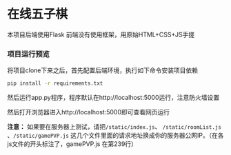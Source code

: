 # 在线五子棋
本项目后端使用Flask
前端没有使用框架，用原始HTML+CSS+JS手搓
### 项目运行预览

将项目clone下来之后，首先配置后端环境，执行如下命令安装项目依赖

```bash
pip install -r requirements.txt
```

然后运行app.py程序，程序默认在http://localhost:5000运行，注意防火墙设置

然后打开浏览器进入http://localhost:5000即可查看网页运行

**注意：** 如果要在服务器上测试，请把``` /static/index.js ```、 ``` /static/roomList.js ``` 、``` /static/gamePVP.js ``` 这几个文件里面的请求地址换成你的服务器公网IP。（在各js文件的开头标注了，gamePVP.js 在第239行）
